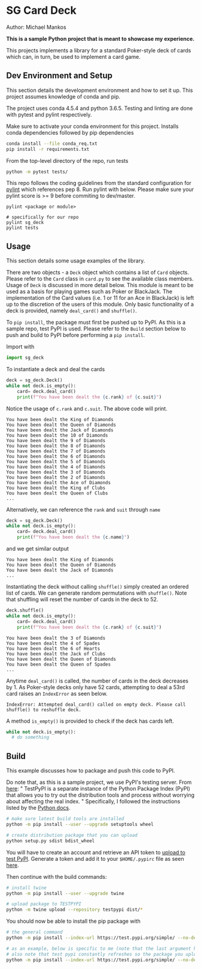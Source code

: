 # SG Card Deck
Author: Michael Mankos

**This is a sample Python project that is meant to showcase my experience.**

This projects implements a library for a standard Poker-style deck of cards which can, in turn, be used to implement a card game. 

## Dev Environment and Setup
This section details the development environment and how to set it up. This project assumes knowledge of conda and pip. 

The project uses conda 4.5.4 and python 3.6.5. Testing and linting are done with pytest and pylint respectively. 

Make sure to activate your conda environment for this project. Installs conda dependencies followed by pip dependencies
```sh
conda install --file conda_req.txt
pip install -r requirements.txt
```

From the top-level directory of the repo, run tests 
```sh
python -m pytest tests/
```
This repo follows the coding guidelines from the standard configuration for [pylint](https://docs.pylint.org/en/1.6.0/intro.html) which references pep 8. Run pylint with below. Please make sure your pylint score is >= 9 before commiting to dev/master.
```
pylint <package or module>

# specifically for our repo
pylint sg_deck
pylint tests
```

## Usage
This section details some usage examples of the library. 

There are two objects - a `Deck` object which contains a list of `Card` objects. Please refer to the `Card` class in `card.py` to see the available class members. Usage of `Deck` is discussed in more detail below. This module is meant to be used as a basis for playing games such as Poker or BlackJack. The implementation of the Card values (i.e. 1 or 11 for an Ace in BlackJack) is left up to the discretion of the users of this module. Only basic functionality of a deck is provided, namely `deal_card()` and `shuffle()`. 

To `pip install`, the package must first be pushed up to PyPI. As this is a sample repo, test PyPI is used. Please refer to the `Build` section below to push and build to PyPI before performing a `pip install`. 

Import with
```py
import sg_deck
```
To instantiate a deck and deal the cards
```py
deck = sg_deck.Deck()
while not deck.is_empty():
    card= deck.deal_card()
    print(f"You have been dealt the {c.rank} of {c.suit}")    
```
Notice the usage of `c.rank` and `c.suit`. The above code will print.
```
You have been dealt the King of Diamonds
You have been dealt the Queen of Diamonds
You have been dealt the Jack of Diamonds
You have been dealt the 10 of Diamonds
You have been dealt the 9 of Diamonds
You have been dealt the 8 of Diamonds
You have been dealt the 7 of Diamonds
You have been dealt the 6 of Diamonds
You have been dealt the 5 of Diamonds
You have been dealt the 4 of Diamonds
You have been dealt the 3 of Diamonds
You have been dealt the 2 of Diamonds
You have been dealt the Ace of Diamonds
You have been dealt the King of Clubs
You have been dealt the Queen of Clubs
...
```

Alternatively, we can reference the `rank` and `suit` through `name`
```py
deck = sg_deck.Deck()
while not deck.is_empty():
    card= deck.deal_card()
    print(f"You have been dealt the {c.name}")       
```
and we get similar output
```
You have been dealt the King of Diamonds
You have been dealt the Queen of Diamonds
You have been dealt the Jack of Diamonds
...
```

Instantiating the deck without calling `shuffle()` simply created an ordered list of cards. We can generate random permutations with `shuffle()`. Note that shuffling will reset the number of cards in the deck to 52. 
```py
deck.shuffle()
while not deck.is_empty():
    card= deck.deal_card()
    print(f"You have been dealt the {c.rank} of {c.suit}")    
```

```
You have been dealt the 3 of Diamonds
You have been dealt the 4 of Spades
You have been dealt the 6 of Hearts
You have been dealt the Jack of Clubs
You have been dealt the Queen of Diamonds
You have been dealt the Queen of Spades
...
```

Anytime `deal_card()` is called, the number of cards in the deck decreases by 1. As Poker-style decks only have 52 cards, attempting to deal a 53rd card raises an `IndexError` as seen below. 
```
IndexError: Attempted deal_card() called on empty deck. Please call shuffle() to reshuffle deck.
```

A method `is_empty()` is provided to check if the deck has cards left. 
```py
while not deck.is_empty():
  # do something
```
## Build
This example discusses how to package and push this code to PyPI. 

Do note that, as this is a sample project, we use PyPI's testing server. From [here](https://packaging.python.org/guides/using-testpypi/): 
"
TestPyPI is a separate instance of the Python Package Index (PyPI) that allows you to try out the distribution tools and process without worrying about affecting the real index.
"
Specifically, I followed the instructions listed by the [Python docs](https://packaging.python.org/tutorials/packaging-projects/#generating-distribution-archives).
```sh
# make sure latest build tools are installed
python -m pip install --user --upgrade setuptools wheel

# create distribution package that you can upload
python setup.py sdist bdist_wheel
```

You will have to create an account and retrieve an API token to [upload to test PyPI](https://packaging.python.org/tutorials/packaging-projects/#uploading-the-distribution-archives). Generate a token and add it to your `$HOME/.pypirc` file as seen [here](https://packaging.python.org/guides/distributing-packages-using-setuptools/#create-an-account). 

Then continue with the build commands:
```sh
# install twine
python -m pip install --user --upgrade twine

# upload package to TESTPYPI
python -m twine upload --repository testpypi dist/*
```

You should now be able to install the pip package with
```sh
# the general command
python -m pip install --index-url https://test.pypi.org/simple/ --no-deps example-pkg-YOUR-USERNAME-HERE

# as an example, below is specific to me (note that the last argument here is the `name` param in the setuptools.setup tuple in setup.py)
# also note that test pypi constantly refreshes so the package you uploaded may be deleted fairly quickly
python -m pip install --index-url https://test.pypi.org/simple/ --no-deps sg_deck-micmankos
```
